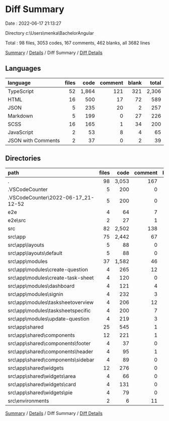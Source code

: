 # Diff Summary

Date : 2022-06-17 21:13:27

Directory c:\\Users\\menka\\BachelorAngular

Total : 98 files,  3053 codes, 167 comments, 462 blanks, all 3682 lines

[Summary](results.md) / [Details](details.md) / Diff Summary / [Diff Details](diff-details.md)

## Languages
| language | files | code | comment | blank | total |
| :--- | ---: | ---: | ---: | ---: | ---: |
| TypeScript | 52 | 1,864 | 121 | 321 | 2,306 |
| HTML | 16 | 500 | 17 | 72 | 589 |
| JSON | 5 | 235 | 20 | 2 | 257 |
| Markdown | 5 | 199 | 0 | 27 | 226 |
| SCSS | 16 | 165 | 1 | 34 | 200 |
| JavaScript | 2 | 53 | 8 | 4 | 65 |
| JSON with Comments | 2 | 37 | 0 | 2 | 39 |

## Directories
| path | files | code | comment | blank | total |
| :--- | ---: | ---: | ---: | ---: | ---: |
| . | 98 | 3,053 | 167 | 462 | 3,682 |
| .VSCodeCounter | 5 | 200 | 0 | 26 | 226 |
| .VSCodeCounter\\2022-06-17_21-12-52 | 5 | 200 | 0 | 26 | 226 |
| e2e | 4 | 64 | 7 | 11 | 82 |
| e2e\\src | 2 | 27 | 1 | 8 | 36 |
| src | 82 | 2,502 | 138 | 419 | 3,059 |
| src\\app | 75 | 2,442 | 67 | 394 | 2,903 |
| src\\app\\layouts | 5 | 88 | 0 | 21 | 109 |
| src\\app\\layouts\\default | 5 | 88 | 0 | 21 | 109 |
| src\\app\\modules | 37 | 1,582 | 46 | 231 | 1,859 |
| src\\app\\modules\\create-question | 4 | 265 | 12 | 25 | 302 |
| src\\app\\modules\\create-task-sheet | 4 | 120 | 0 | 15 | 135 |
| src\\app\\modules\\dashboard | 4 | 121 | 4 | 35 | 160 |
| src\\app\\modules\\signin | 4 | 232 | 3 | 37 | 272 |
| src\\app\\modules\\tasksheetoverview | 4 | 206 | 12 | 38 | 256 |
| src\\app\\modules\\tasksheetspecific | 4 | 200 | 7 | 24 | 231 |
| src\\app\\modules\\update-question | 4 | 219 | 3 | 28 | 250 |
| src\\app\\shared | 25 | 545 | 1 | 111 | 657 |
| src\\app\\shared\\components | 12 | 221 | 1 | 53 | 275 |
| src\\app\\shared\\components\\footer | 4 | 37 | 0 | 13 | 50 |
| src\\app\\shared\\components\\header | 4 | 95 | 1 | 22 | 118 |
| src\\app\\shared\\components\\sidebar | 4 | 89 | 0 | 18 | 107 |
| src\\app\\shared\\widgets | 12 | 276 | 0 | 56 | 332 |
| src\\app\\shared\\widgets\\area | 4 | 66 | 0 | 17 | 83 |
| src\\app\\shared\\widgets\\card | 4 | 131 | 0 | 23 | 154 |
| src\\app\\shared\\widgets\\pie | 4 | 79 | 0 | 16 | 95 |
| src\\environments | 2 | 6 | 11 | 4 | 21 |

[Summary](results.md) / [Details](details.md) / Diff Summary / [Diff Details](diff-details.md)